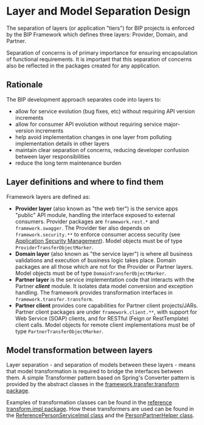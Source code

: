 # Layer and Model Separation Design

The separation of layers (or application "tiers") for BIP projects is enforced by the BIP Framework which defines three layers: Provider, Domain, and Partner.

Separation of concerns is of primary importance for ensuring encapsulation of functional requirements. It is important that this separation of concerns also be reflected in the packages created for any application.

## Rationale

The BIP development approach separates code into layers to:

- allow for service evolution (bug fixes, etc) without requiring API version increments
- allow for consumer API evolution without requiring service major-version increments
- help avoid implementation changes in one layer from polluting implementation details in other layers
- maintain clear separation of concerns, reducing developer confusion between layer responsibilities
- reduce the long term maintenance burden

## Layer definitions and where to find them

Framework layers are defined as:
* **Provider layer** (also known as "the web tier") is the service apps "public" API module, handling the interface exposed to external consumers. Provider packages are `framework.rest.*` and `framework.swagger`. The Provider tier also depends on `framework.security.**` to enforce consumer access security (see [Application Security Management](./application-security-management.md)). Model objects must be of type `ProviderTransferObjectMarker`.
* **Domain layer** (also known as "the service layer") is where all business validations and execution of business logic takes place. Domain packages are all those which are not for the Provider or Partner layers. Model objects must be of type `DomainTransferObjectMarker`.
* **Partner layer** is the service implementation code that interacts with the Partner ***client*** module. It isolates data model conversion and exception handling. The framework provides transformation interfaces in `framework.transfer.transform`.
* **Partner client** provides core capabilities for Partner client projects/JARs. Partner client packages are under `framework.client.**`, with support for Web Service (SOAP) clients, and for RESTful (Feign or RestTemplate) client calls. Model objects for remote client implementations must be of type `PartnerTransferObjectMarker`.

## Model transformation between layers

Layer separation - and separation of models between these layers - means that model transformation is required to bridge the interfaces between them. A simple Transformer pattern based on Spring's Converter pattern is provided by the abstract classes in the [framework.transfer.transform package](https://github.com/department-of-veterans-affairs/bip-framework/tree/master/bip-framework-libraries/src/main/java/gov/va/bip/framework/transfer/transform). 

Examples of transformation classes can be found in the [reference transform.impl package](https://github.com/department-of-veterans-affairs/bip-reference-person/tree/master/bip-reference-person/src/main/java/gov/va/bip/reference/person/transform/impl). How these transformers are used can be found in the [ReferencePersonServiceImpl class](https://github.com/department-of-veterans-affairs/bip-reference-person/blob/master/bip-reference-person/src/main/java/gov/va/bip/reference/person/impl/ReferencePersonServiceImpl.java) and the [PersonPartnerHelper class](https://github.com/department-of-veterans-affairs/bip-reference-person/blob/master/bip-reference-person/src/main/java/gov/va/bip/reference/person/client/ws/PersonPartnerHelper.java).
